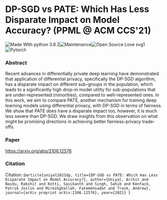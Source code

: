 # DP-SGD vs PATE: Which Has Less Disparate Impact on Model Accuracy? (PPML @ ACM CCS'21)
![Made With python 3.8.2](https://img.shields.io/badge/Made%20with-Python%203.8.2-brightgreen)![Maintenance](https://img.shields.io/badge/Maintained%3F-yes-green.svg)![Open Source Love svg1](https://badges.frapsoft.com/os/v1/open-source.svg?v=103)![Pytorch](https://img.shields.io/badge/Made%20with-Pytorch-green.svg)

### Abstract
Recent advances in differentially private deep learning have demonstrated that application of differential privacy, specifically the DP-SGD algorithm, has a disparate impact on different sub-groups in the population, which leads to a significantly high drop-in model utility for sub-populations that are under-represented (minorities), compared to well-represented ones. In this work, we aim to compare PATE, another mechanism for training deep learning models using differential privacy, with DP-SGD in terms of fairness. We show that PATE does have a disparate impact too, however, it is much less severe than DP-SGD. We draw insights from this observation on what might be promising directions in achieving better fairness-privacy trade-offs.

### Paper
https://arxiv.org/abs/2106.12576

### Citation
Citation:
`@article{uniyal2021dp,
  title={DP-SGD vs PATE: Which Has Less Disparate Impact on Model Accuracy?},
  author={Uniyal, Archit and Naidu, Rakshit and Kotti, Sasikanth and Singh, Sahib and Kenfack, Patrik Joslin and Mireshghallah, Fatemehsadat and Trask, Andrew},
  journal={arXiv preprint arXiv:2106.12576},
  year={2021}
}`
